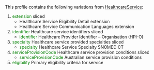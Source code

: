 This profile contains the following variations from [HealthcareService](http://hl7.org/fhir/STU3/HealthcareService):

1. <span style='color:green'> extension </span>  sliced
   * Healthcare Service Eligibility Detail extension
   * Healthcare Service Communication Languages extension
1. <span style='color:green'> identifier </span> Healthcare service identifiers sliced
   * <span style='color:green'> identifier </span> Healthcare Provider Identifier – Organisation (HPI-O)
1. <span style='color:green'> specialty </span> Healthcare service provided specialties sliced
   * <span style='color:green'> specialty </span> Healthcare Service Specialty SNOMED CT
1. <span style='color:green'> serviceProvisionCode </span> Healthcare service provision conditions sliced
   * <span style='color:green'> serviceProvisionCode </span> Australian service provision conditions
1. <span style='color:green'> eligibility </span> Primary eligibility criteria for service